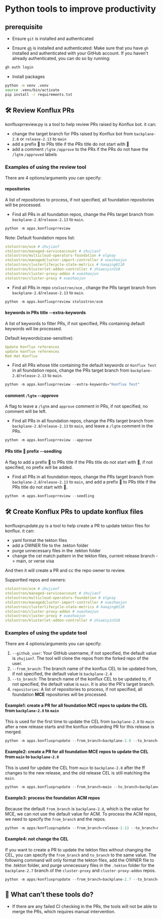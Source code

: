 # Python tools to improve productivity

## prerequisite

- Ensure `git` is installed and authenticated

- Ensure [`gh`](https://cli.github.com/) is installed and authenticated:
Make sure that you have `gh` installed and authenticated with your GitHub account. If you haven't already authenticated, you can do so by running:

```sh
gh auth login
```

- Install packages

```sh
python -m venv .venv
source .venv/bin/activate
pip install -r requirements.txt
```

## 🛠️ Review Konflux PRs

konfluxprreview.py is a tool to help review PRs raised by Konflux bot. it can:

- change the target branch for PRs raised by Konflux bot from `backplane-2.8` or `release-2.13` to `main`
- add a prefix 🌱 to PRs title if the PRs title do not start with 🌱
- add a comment `/lgtm` `/approve` to the PRs if the PRs do not have the `/lgtm` `/approved` labels

### Examples of using the review tool

There are 4 options/arguments you can specify:

#### repositories

A list of repositories to process, if not specified, all foundation repositories will be processed.

- Find all PRs in all foundation repos, change the PRs target branch from `backplane-2.8`/`release-2.13` to `main`.

```python
python -m apps.konfluxprreview
```

Note: Default foundation repos list:

```yaml
stolostron/ocm # zhujian7
stolostron/managed-serviceaccount # zhujian7
stolostron/multicloud-operators-foundation # elgnay
stolostron/managedcluster-import-controller # xuezhaojun
stolostron/clusterlifecycle-state-metrics # haoqing0110
stolostron/klusterlet-addon-controller # zhiweiyin318
stolostron/cluster-proxy-addon # xuezhaojun
stolostron/cluster-proxy # xuezhaojun
```

- Find all PRs in repo `stolostron/ocm` , change the PRs target branch from `backplane-2.8`/`release-2.13` to `main`.

```python
python -m apps.konfluxprreview stolostron/ocm
```

#### keywords in PRs title --extra-keywords

A list of keywords to filter PRs, if not specified, PRs containing default keywords will be processed.

Default keywords(case-sensitive):

```yaml
Update Konflux references
update konflux references
Red Hat Konflux
```

- Find all PRs whose title containing the default keywords or `Konflux Test` in all foundation repos, change the PRs target branch from `backplane-2.8`/`release-2.13` to `main`.

```python
python -m apps.konfluxprreview --extra-keywords="Konflux Test"
```

#### comment `/lgtm` --approve

A flag to leave a `/lgtm` and `approve` comment in PRs, if not specified, no comment will be left.

- Find all PRs in all foundation repos, change the PRs target branch from `backplane-2.8`/`release-2.13` to `main`, and leave a `/lgtm` comment in the PRs.

```python
python -m apps.konfluxprreview --approve
```

#### PRs title 🌱 prefix --seedling

A flag to add a prefix 🌱 to PRs title if the PRs title do not start with 🌱, if not specified, no prefix will be added.

- Find all PRs in all foundation repos, change the PRs target branch from `backplane-2.8`/`release-2.13` to `main`, and add a prefix 🌱 to PRs title if the PRs title do not start with 🌱.

```python
python -m apps.konfluxprreview --seedling
```

## 🛠️ Create Konflux PRs to update konflux files

konfluxprupdate.py is a tool to help create a PR to update tekton files for konflux. it can:

- yaml format the tekton files
- add a OWNER file to the .tekton folder
- purge unnecessary files in the .tekton folder
- change the cel match pattern in the tekton files, current release branch -> main, or verse visa

And then it will create a PR and cc the repo owner to review.

Supportted repos and owners:

```yaml
stolostron/ocm # zhujian7
stolostron/managed-serviceaccount # zhujian7
stolostron/multicloud-operators-foundation # elgnay
stolostron/managedcluster-import-controller # xuezhaojun
stolostron/clusterlifecycle-state-metrics # haoqing0110
stolostron/cluster-proxy-addon # xuezhaojun
stolostron/cluster-proxy # xuezhaojun
stolostron/klusterlet-addon-controller # zhiweiyin318
```

### Examples of using the update tool

There are 4 options/arguments you can specify:

1. `--github_user`: Your GitHub username, if not specified, the default value is `zhujian7`. The tool will clone the repos from the forked repo of the user.
2. `--from_branch`: The branch name of the konflux CEL to be updated from, if not specified, the default value is `backplane-2.8`
3. `--to_branch`: The branch name of the konflux CEL to be updated to, if not specified, the default value is `main`. It is also the PR's target branch.
4. `repositories`: A list of repositories to process, if not specified, all foundation **MCE** repositories will be processed.

#### Example1: create a PR for all foundation MCE repos to update the CEL from `backplane-2.8` to `main`

This is used for the first time to update the CEL from `backplane-2.8` to `main` after a new release starts and the konflux onboarding PR for this release is merged.

```python
python -m apps.konfluxprupdate --from_branch=backplane-2.8 --to_branch=main
```

#### Example2: create a PR for all foundation MCE repos to update the CEL from `main` to `backplane-2.8`

This is used for update the CEL from `main` to `backplane-2.8` after the ff changes to the new release, and the old release CEL is still matching the `main`.

```python
python -m apps.konfluxprupdate --from_branch=main --to_branch=backplane-2.8
```

#### Example3: process the foundation ACM repos

Because the default `from_branch` is `backplane-2.8`, which is the value for MCE, we can not use the default value for ACM.
To process the ACM repos, we need to specify the `from_branch` and the repos.

```python
python -m apps/konfluxprupdate --from_branch=release-2.13 --to_branch=main stolostron/klusterlet-addon-controller
```

#### Example4: not change the CEL

If you want to create a PR to update the tekton files without changing the CEL, you can specify the `from_branch` and `to_branch` to the same value.
The following command will only format the tekton files, add the OWNER file to the .tekton folder, and purge unnecessary files in the `.tekton` folder for the `backplane-2.7` branch of the `cluster-proxy` and `cluster-proxy-addon` repos.

```python
python -m apps/konfluxprupdate --from_branch=backplane-2.7 --to_branch=backplane-2.7 stolostron/cluster-proxy stolostron/cluster-proxy-addon
```

## 📝 What can’t these tools do?

- If there are any failed CI checking in the PRs, the tools will not be able to merge the PRs, which requires manual intervention.
